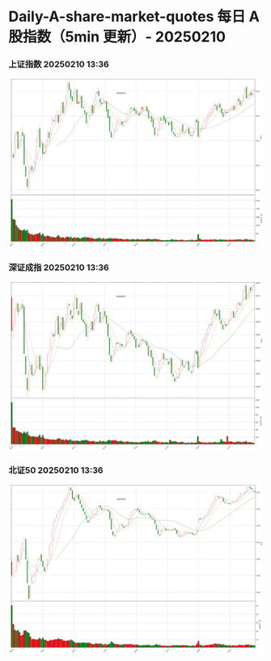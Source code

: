 
# Daily-A-share-market-quotes 每日 A 股指数（5min 更新）- 20250210

### 上证指数 20250210 13:36
![](./fig/2025/2/20250210-sh000001.png)

### 深证成指 20250210 13:36
![](./fig/2025/2/20250210-sz399001.png)

### 北证50 20250210 13:36
![](./fig/2025/2/20250210-bj899050.png)
